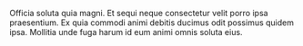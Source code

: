 Officia soluta quia magni.
Et sequi neque consectetur velit porro ipsa praesentium.
Ex quia commodi animi debitis ducimus odit possimus quidem ipsa.
Mollitia unde fuga harum id eum animi omnis soluta eius.